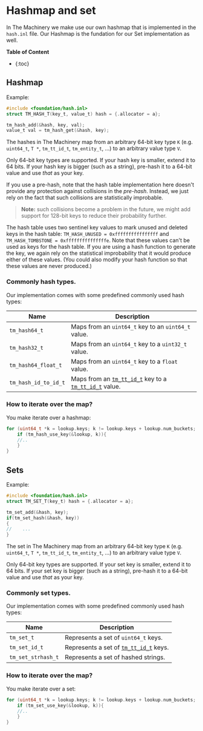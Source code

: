 # Hashmap and set

In The Machinery we make use our own hashmap that is implemented in the `hash.inl` file. Our Hashmap is the fundation for our Set implementation as well.

**Table of Content**

* {:toc}

## Hashmap

Example:

```c
#include <foundation/hash.inl>
struct TM_HASH_T(key_t, value_t) hash = {.allocator = a};

tm_hash_add(&hash, key, val);
value_t val = tm_hash_get(&hash, key);
```

The hashes in The Machinery  map from an arbitrary 64-bit key type `K` (e.g. `uint64_t`, `T *`, `tm_tt_id_t`, `tm_entity_t`, ...) to an arbitrary value type `V`.

Only 64-bit key types are supported. If your hash key is smaller, extend it to 64 bits. If your hash key is bigger (such as a string), pre-hash it to a 64-bit value and use *that* as your key.

If you use a pre-hash, note that the hash table implementation here doesn't provide any protection against collisions in the *pre-hash*. Instead, we just rely on the fact that such collisions are statistically improbable.

> **Note:** such collisions become a problem in the future, we might add support for 128-bit keys to reduce their probability further.

The hash table uses two sentinel key values to mark unused and deleted keys in the hash table: `TM_HASH_UNUSED = 0xffffffffffffffff` and `TM_HASH_TOMBSTONE = 0xfffffffffffffffe`. Note that these values can't be used as keys for the hash table. If you are using a hash function to generate the key, we again rely on the statistical improbability that it would produce either of these values. (You could also modify your hash function so that these values are never produced.)

### Commonly hash types.

Our implementation comes with some predefined commonly used hash types:

| Name                 | Description                                                  |
| -------------------- | ------------------------------------------------------------ |
| `tm_hash64_t`        | Maps from an `uint64_t` key to an `uint64_t` value.          |
| `tm_hash32_t`        | Maps from an `uint64_t` key to a `uint32_t` value.           |
| `tm_hash64_float_t`  | Maps from an `uint64_t` key to a `float` value.              |
| `tm_hash_id_to_id_t` | Maps from an [`tm_tt_id_t`](https://ourmachinery.com//apidoc/foundation/api_types.h.html#structtm_tt_id_t) key to a [`tm_tt_id_t`](https://ourmachinery.com//apidoc/foundation/api_types.h.html#structtm_tt_id_t) value. |

### How to iterate over the map?

You make iterate over a hashmap:
```c
for (uint64_t *k = lookup.keys; k != lookup.keys + lookup.num_buckets; ++k) {
    if (tm_hash_use_key(&lookup, k)){
    //..
    }
}
```

## Sets

Example:

```c
#include <foundation/hash.inl>
struct TM_SET_T(key_t) hash = {.allocator = a};

tm_set_add(&hash, key);
if(tm_set_hash(&hash, key))
{
//    ...
}
```

The set in The Machinery map from an arbitrary 64-bit key type `K` (e.g. `uint64_t`, `T *`, `tm_tt_id_t`, `tm_entity_t`, ...) to an arbitrary value type `V`.

Only 64-bit key types are supported. If your set key is smaller, extend it to 64 bits. If your set key is bigger (such as a string), pre-hash it to a 64-bit value and use *that* as your key.

### Commonly set types.

Our implementation comes with some predefined commonly used hash types:

| Name               | Description                                                  |
| ------------------ | ------------------------------------------------------------ |
| `tm_set_t`         | Represents a set of `uint64_t` keys.                         |
| `tm_set_id_t`      | Represents a set of [`tm_tt_id_t`](https://ourmachinery.com//apidoc/foundation/api_types.h.html#structtm_tt_id_t) keys. |
| `tm_set_strhash_t` | Represents a set of hashed strings.                          |

### How to iterate over the map?

You make iterate over a set:

```c
for (uint64_t *k = lookup.keys; k != lookup.keys + lookup.num_buckets; ++k) {
    if (tm_set_use_key(&lookup, k)){
    //..
    }
}
```